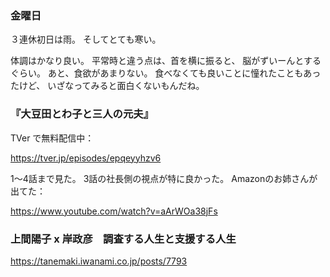 ### 金曜日

３連休初日は雨。
そしてとても寒い。

体調はかなり良い。
平常時と違う点は、首を横に振ると、
脳がずいーんとするぐらい。
あと、食欲があまりない。
食べなくても良いことに憧れたこともあったけど、
いざなってみると面白くないもんだね。

### 『大豆田とわ子と三人の元夫』

TVer で無料配信中：

https://tver.jp/episodes/epqeyyhzv6

1〜4話まで見た。
3話の社長側の視点が特に良かった。
Amazonのお姉さんが出てた：

https://www.youtube.com/watch?v=aArWOa38jFs

### 上間陽子 x 岸政彦　調査する人生と支援する人生

https://tanemaki.iwanami.co.jp/posts/7793